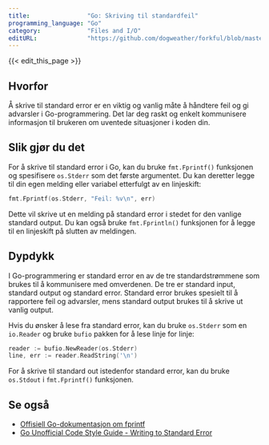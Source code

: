 ```yaml
---
title:                "Go: Skriving til standardfeil"
programming_language: "Go"
category:             "Files and I/O"
editURL:              "https://github.com/dogweather/forkful/blob/master/content/no/go/writing-to-standard-error.md"
---
```


{{< edit_this_page >}}

## Hvorfor

Å skrive til standard error er en viktig og vanlig måte å håndtere feil og gi advarsler i Go-programmering. Det lar deg raskt og enkelt kommunisere informasjon til brukeren om uventede situasjoner i koden din.

## Slik gjør du det

For å skrive til standard error i Go, kan du bruke `fmt.Fprintf()` funksjonen og spesifisere `os.Stderr` som det første argumentet. Du kan deretter legge til din egen melding eller variabel etterfulgt av en linjeskift:

```Go
fmt.Fprintf(os.Stderr, "Feil: %v\n", err)
```

Dette vil skrive ut en melding på standard error i stedet for den vanlige standard output. Du kan også bruke `fmt.Fprintln()` funksjonen for å legge til en linjeskift på slutten av meldingen.

## Dypdykk

I Go-programmering er standard error en av de tre standardstrømmene som brukes til å kommunisere med omverdenen. De tre er standard input, standard output og standard error. Standard error brukes spesielt til å rapportere feil og advarsler, mens standard output brukes til å skrive ut vanlig output.

Hvis du ønsker å lese fra standard error, kan du bruke `os.Stderr` som en `io.Reader` og bruke `bufio` pakken for å lese linje for linje:

```Go
reader := bufio.NewReader(os.Stderr)
line, err := reader.ReadString('\n')
```

For å skrive til standard out istedenfor standard error, kan du bruke `os.Stdout` i `fmt.Fprintf()` funksjonen.

## Se også

- [Offisiell Go-dokumentasjon om fprintf](https://golang.org/pkg/fmt/#Fprintf)
- [Go Unofficial Code Style Guide - Writing to Standard Error](https://github.com/golang/go/wiki/CodeReviewComments#write-to-standard-error)
